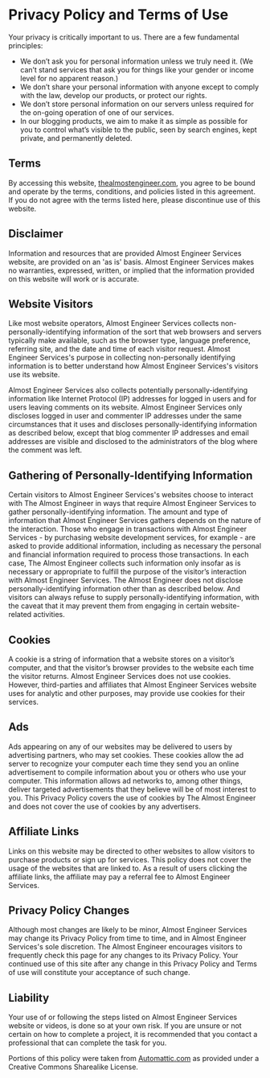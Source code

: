 # Privacy Policy and Terms of Use

Your privacy is critically important to us. There are a few fundamental principles:

* We don’t ask you for personal information unless we truly need it. (We can’t stand 
services that ask you for things like your gender or income level for no apparent reason.)
* We don’t share your personal information with anyone except to comply with the 
law, develop our products, or protect our rights.
* We don’t store personal information on our servers unless required for the 
on-going operation of one of our services.
* In our blogging products, we aim to make it as simple as possible for you to 
control what’s visible to the public, seen by search engines, kept private, and permanently deleted.

## Terms

By accessing this website, [thealmostengineer.com](/), 
you agree to be bound and operate by the terms, conditions, and policies listed in this 
agreement. If you do not agree with the terms listed here, please discontinue use of this website.

## Disclaimer

Information and resources that are provided Almost Engineer Services website, are provided 
on an 'as is' basis. Almost Engineer Services makes no warranties, expressed, written, or 
implied that the information provided on this website will work or is accurate.

## Website Visitors

Like most website operators, Almost Engineer Services collects non-personally-identifying 
information of the sort that web browsers and servers typically make available, such 
as the browser type, language preference, referring site, and the date and time of 
each visitor request. Almost Engineer Services's purpose in collecting non-personally 
identifying information is to better understand how Almost Engineer Services's visitors 
use its website.

Almost Engineer Services also collects potentially personally-identifying information like 
Internet Protocol (IP) addresses for logged in users and for users leaving comments on
its website. Almost Engineer Services only discloses logged in user and commenter IP addresses
under the same circumstances that it uses and discloses personally-identifying 
information as described below, except that blog commenter IP addresses and email addresses
are visible and disclosed to the administrators of the blog where the comment was left.

## Gathering of Personally-Identifying Information

Certain visitors to Almost Engineer Services's websites choose to interact with The 
Almost Engineer in ways that require Almost Engineer Services to gather personally-identifying 
information. The amount and type of information that Almost Engineer Services gathers 
depends on the nature of the interaction. Those who engage in transactions with 
Almost Engineer Services - by purchasing website development services, for example - are 
asked to provide additional information, including as necessary the personal and 
financial information required to process those transactions. In each case, The 
Almost Engineer collects such information only insofar as is necessary or appropriate
to fulfill the purpose of the visitor’s interaction with Almost Engineer Services. The Almost
Engineer does not disclose personally-identifying information other than as described
below. And visitors can always refuse to supply personally-identifying information, with
the caveat that it may prevent them from engaging in certain website-related activities.

## Cookies

A cookie is a string of information that a website stores on a visitor’s computer,
 and that the visitor’s browser provides to the website each time the visitor returns. 
 Almost Engineer Services does not use cookies. However, third-parties and affiliates that 
 Almost Engineer Services website uses for analytic and other purposes, may provide use 
 cookies for their services.

## Ads

Ads appearing on any of our websites may be delivered to users by advertising 
partners, who may set cookies. These cookies allow the ad server to recognize your 
computer each time they send you an online advertisement to compile information 
about you or others who use your computer. This information allows ad networks to, 
among other things, deliver targeted advertisements that they believe will be of 
most interest to you. This Privacy Policy covers the use of cookies by The Almost 
Engineer and does not cover the use of cookies by any advertisers.

## Affiliate Links

Links on this website may be directed to other websites to allow visitors to 
purchase products or sign up for services. This policy does not cover the usage
of the websites that are linked to. As a result of users clicking the affiliate links, 
the affiliate may pay a referral fee to Almost Engineer Services.

## Privacy Policy Changes

Although most changes are likely to be minor, Almost Engineer Services may change its 
Privacy Policy from time to time, and in Almost Engineer Services's sole discretion. The
Almost Engineer encourages visitors to frequently check this page for any changes 
to its Privacy Policy. Your continued use of this site after any change in this 
Privacy Policy and Terms of use will constitute your acceptance of such change.

## Liability

Your use of or following the steps listed on Almost Engineer Services website or videos, 
is done so at your own risk. If you are unsure or not certain on how to complete a 
project, it is recommended that you contact a professional that can complete the task for you.

Portions of this policy were taken from 
<a target="_blank" href="http://www.Automattic.com">Automattic.com</a> as provided 
under a Creative Commons Sharealike License.
